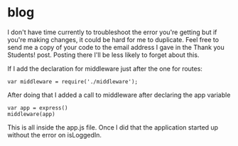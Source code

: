 blog
====

I don't have time currently to troubleshoot the error you're getting but if you're making changes, 
it could be hard for me to duplicate. Feel free to send me a copy of your code to the email address 
I gave in the Thank you Students! post. Posting there I'll be less likely to forget about this.

If I add the declaration for middleware just after the one for routes:

    var middleware = require('./middleware');

After doing that I added a call to middleware after declaring the app variable

    var app = express()
    middleware(app)

This is all inside the app.js file. Once I did that the application started up without the error on isLoggedIn.


